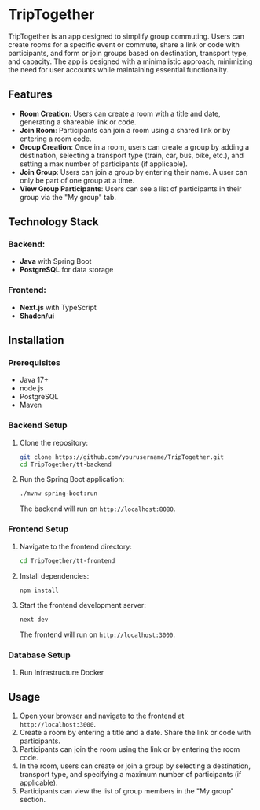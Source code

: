 # TripTogether

TripTogether is an app designed to simplify group commuting. Users can create rooms for a specific event or commute, share a link or code with participants, and form or join groups based on destination, transport type, and capacity. The app is designed with a minimalistic approach, minimizing the need for user accounts while maintaining essential functionality.

## Features

- **Room Creation**: Users can create a room with a title and date, generating a shareable link or code.
- **Join Room**: Participants can join a room using a shared link or by entering a room code.
- **Group Creation**: Once in a room, users can create a group by adding a destination, selecting a transport type (train, car, bus, bike, etc.), and setting a max number of participants (if applicable).
- **Join Group**: Users can join a group by entering their name. A user can only be part of one group at a time.
- **View Group Participants**: Users can see a list of participants in their group via the "My group" tab.

## Technology Stack

### Backend:
- **Java** with Spring Boot
- **PostgreSQL** for data storage

### Frontend:
- **Next.js** with TypeScript
- **Shadcn/ui**

## Installation

### Prerequisites

- Java 17+
- node.js
- PostgreSQL
- Maven

### Backend Setup

1. Clone the repository:

   ```bash
   git clone https://github.com/yourusername/TripTogether.git
   cd TripTogether/tt-backend
   ```

3. Run the Spring Boot application:

   ```bash
   ./mvnw spring-boot:run
   ```

   The backend will run on `http://localhost:8080`.

### Frontend Setup

1. Navigate to the frontend directory:

   ```bash
   cd TripTogether/tt-frontend
   ```

2. Install dependencies:

   ```bash
   npm install
   ```

3. Start the frontend development server:

   ```bash
   next dev
   ```

   The frontend will run on `http://localhost:3000`.

### Database Setup

1. Run Infrastructure Docker

## Usage

1. Open your browser and navigate to the frontend at `http://localhost:3000`.
2. Create a room by entering a title and a date. Share the link or code with participants.
3. Participants can join the room using the link or by entering the room code.
4. In the room, users can create or join a group by selecting a destination, transport type, and specifying a maximum number of participants (if applicable).
5. Participants can view the list of group members in the "My group" section.
